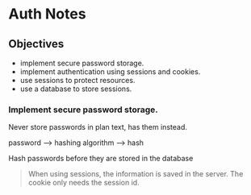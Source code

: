 # Auth Notes

## Objectives

- implement secure password storage.
- implement authentication using sessions and cookies.
- use sessions to protect resources.
- use a database to store sessions.

### Implement secure password storage.

Never store passwords in plan text, has them instead.

password --> hashing algorithm --> hash 

Hash passwords before they are stored in the database

> When using sessions, the information is saved in the server.
> The cookie only needs the session id.